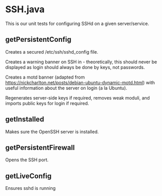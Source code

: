 # SSH.java

This is our unit tests for configuring SSHd on a given server/service.

## getPersistentConfig
Creates a secured /etc/ssh/sshd_config file.

Creates a warning banner on SSH in - theoretically, this should never be displayed as login should always be done by keys, not passwords.

Creates a motd banner (adapted from https://nickcharlton.net/posts/debian-ubuntu-dynamic-motd.html) with useful information about the server on login (a la Ubuntu).

Regenerates server-side keys if required, removes weak moduli, and imports public keys for login if required.

## getInstalled
Makes sure the OpenSSH server is installed.

## getPersistentFirewall
Opens the SSH port.

## getLiveConfig
Ensures sshd is running
